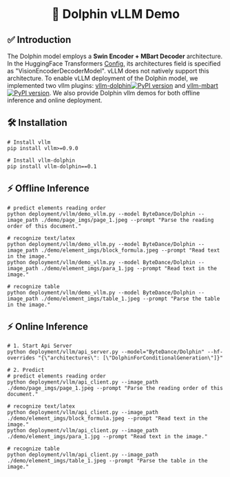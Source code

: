 <h1 align="center">
🚀 Dolphin vLLM Demo
</h1>

## ✅ Introduction
The Dolphin model employs a **Swin Encoder + MBart Decoder** architecture. In the HuggingFace Transformers [Config](https://huggingface.co/ByteDance/Dolphin/blob/main/config.json),
its architectures field is specified as "VisionEncoderDecoderModel". vLLM does not natively support this architecture.
To enable vLLM deployment of the Dolphin model, we implemented two vllm plugins: [vllm-dolphin](https://github.com/hanyd2010/vllm-dolphin)[![PyPI version](https://img.shields.io/pypi/v/vllm-dolphin)](https://pypi.org/project/vllm-dolphin/) and [vllm-mbart](https://github.com/hanyd2010/vllm-mbart)[![PyPI version](https://img.shields.io/pypi/v/vllm-mbart)](https://pypi.org/project/vllm-mbart/).
We also provide Dolphin vllm demos for both offline inference and online deployment.

## 🛠️ Installation

```
# Install vllm
pip install vllm>=0.9.0

# Install vllm-dolphin
pip install vllm-dolphin==0.1
```

## ⚡ Offline Inference
```
# predict elements reading order
python deployment/vllm/demo_vllm.py --model ByteDance/Dolphin --image_path ./demo/page_imgs/page_1.jpeg --prompt "Parse the reading order of this document."

# recognize text/latex
python deployment/vllm/demo_vllm.py --model ByteDance/Dolphin --image_path ./demo/element_imgs/block_formula.jpeg --prompt "Read text in the image."
python deployment/vllm/demo_vllm.py --model ByteDance/Dolphin --image_path ./demo/element_imgs/para_1.jpg --prompt "Read text in the image."

# recognize table
python deployment/vllm/demo_vllm.py --model ByteDance/Dolphin --image_path ./demo/element_imgs/table_1.jpeg --prompt "Parse the table in the image."
```


## ⚡ Online Inference
```
# 1. Start Api Server
python deployment/vllm/api_server.py --model="ByteDance/Dolphin" --hf-overrides "{\"architectures\": [\"DolphinForConditionalGeneration\"]}"

# 2. Predict
# predict elements reading order
python deployment/vllm/api_client.py --image_path ./demo/page_imgs/page_1.jpeg --prompt "Parse the reading order of this document."

# recognize text/latex
python deployment/vllm/api_client.py --image_path ./demo/element_imgs/block_formula.jpeg --prompt "Read text in the image."
python deployment/vllm/api_client.py --image_path ./demo/element_imgs/para_1.jpg --prompt "Read text in the image."

# recognize table
python deployment/vllm/api_client.py --image_path ./demo/element_imgs/table_1.jpeg --prompt "Parse the table in the image."
```
